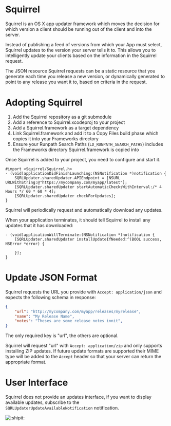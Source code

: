 # Squirrel

Squirrel is an OS X app updater framework which moves the decision for which
version a client should be running out of the client and into the server.

Instead of publishing a feed of versions from which your App must select,
Squirrel updates to the version your server tells it to. This allows you to
intelligently update your clients based on the information in the Squirrel
request.

The JSON resource Squirrel requests can be a static resource that you generate
each time you release a new version, or dynamically generated to point to any
release you want it to, based on criteria in the request.

# Adopting Squirrel

1. Add the Squirrel repository as a git submodule
1. Add a reference to Squirrel.xcodeproj to your project
1. Add a Squirrel.framework as a target dependency
1. Link Squirrel.framework and add it to a Copy Files build phase which copies
it into your Frameworks directory
1. Ensure your Runpath Search Paths (`LD_RUNPATH_SEARCH_PATHS`) includes the
Frameworks directory Squirrel.framework is copied into

Once Squirrel is added to your project, you need to configure and start it.

```objc
#import <Squirrel/Squirrel.h>
- (void)applicationDidFinishLaunching:(NSNotification *)notification {
	SQRLUpdater.sharedUpdater.APIEndpoint = [NSURL URLWithString:@"https://mycompany.com/myapp/latest"];
	[SQRLUpdater.sharedUpdater startAutomaticChecksWithInterval:/* 4 Hours */ 60 * 60 * 4];
	[SQRLUpdater.sharedUpdater checkForUpdates];
}
```

Squirrel will periodically request and automatically download any updates.

When your application terminates, it should tell Squirrel to install any updates
that it has downloaded:

```objc
- (void)applicationWillTerminate:(NSNotification *)notification {
	[SQRLUpdater.sharedUpdater installUpdateIfNeeded:^(BOOL success, NSError *error) {

	}];
}
```

# Update JSON Format

Squirrel requests the URL you provide with `Accept: application/json` and
expects the following schema in response:

```json
{
	"url": "http://mycompany.com/myapp/releases/myrelease",
	"name": "My Release Name",
	"notes": "Theses are some release notes innit",
}
```

The only required key is "url", the others are optional.

Squirrel will request "url" with `Accept: application/zip` and only supports
installing ZIP updates. If future update formats are supported their MIME type
will be added to the `Accept` header so that your server can return the
appropriate format.

# User Interface

Squirrel does not provide an updates interface, if you want to display available
updates, subscribe to the `SQRLUpdaterUpdateAvailableNotification` notification.

![:shipit:](http://shipitsquirrel.github.io/images/ship%20it%20squirrel.png)
